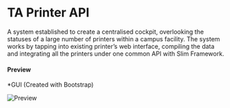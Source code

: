 # TA Printer API
 A system established to create a centralised cockpit, overlooking the statuses of a large number of printers within a campus facility. The system works by tapping into existing printer’s web interface, compiling the data and integrating all the printers under one common API with Slim Framework.
 
#### Preview
*GUI (Created with Bootstrap)

![Preview](https://i.imgur.com/YCz79hQ.png)
